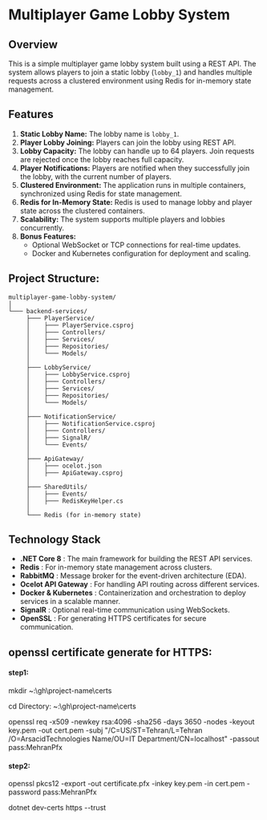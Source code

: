 # Multiplayer Game Lobby System

## Overview

This is a simple multiplayer game lobby system built using a REST API. The system allows players to join a static lobby (`lobby_1`) and handles multiple requests across a clustered environment using Redis for in-memory state management.

## Features

1. **Static Lobby Name:** The lobby name is `lobby_1`.
2. **Player Lobby Joining:** Players can join the lobby using REST API.
3. **Lobby Capacity:** The lobby can handle up to 64 players. Join requests are rejected once the lobby reaches full capacity.
4. **Player Notifications:** Players are notified when they successfully join the lobby, with the current number of players.
5. **Clustered Environment:** The application runs in multiple containers, synchronized using Redis for state management.
6. **Redis for In-Memory State:** Redis is used to manage lobby and player state across the clustered containers.
7. **Scalability:** The system supports multiple players and lobbies concurrently.
8. **Bonus Features:**
   - Optional WebSocket or TCP connections for real-time updates.
   - Docker and Kubernetes configuration for deployment and scaling.

## Project Structure:

```
multiplayer-game-lobby-system/
│
└─── backend-services/
     ├─── PlayerService/
     │    ├─── PlayerService.csproj
     │    ├─── Controllers/
     │    ├─── Services/
     │    ├─── Repositories/
     │    └─── Models/
     │
     ├─── LobbyService/
     │    ├─── LobbyService.csproj
     │    ├─── Controllers/
     │    ├─── Services/
     │    ├─── Repositories/
     │    └─── Models/
     │
     ├─── NotificationService/
     │    ├─── NotificationService.csproj
     │    ├─── Controllers/
     │    ├─── SignalR/
     │    └─── Events/
     │
     ├─── ApiGateway/
     │    ├─── ocelot.json
     │    ├─── ApiGateway.csproj
     │
     ├─── SharedUtils/
     │    ├─── Events/
     │    ├─── RedisKeyHelper.cs
     │
     └─── Redis (for in-memory state)

```


## Technology Stack

* **.NET Core 8** : The main framework for building the REST API services.
* **Redis** : For in-memory state management across clusters.
* **RabbitMQ** : Message broker for the event-driven architecture (EDA).
* **Ocelot API Gateway** : For handling API routing across different services.
* **Docker & Kubernetes** : Containerization and orchestration to deploy services in a scalable manner.
* **SignalR** : Optional real-time communication using WebSockets.
* **OpenSSL** : For generating HTTPS certificates for secure communication.

## openssl certificate generate for HTTPS:

#### step1:

mkdir ~:\gh\project-name\certs

cd Directory: ~:\gh\project-name\certs

openssl req -x509 -newkey rsa:4096 -sha256 -days 3650 -nodes -keyout key.pem -out cert.pem -subj "/C=US/ST=Tehran/L=Tehran /O=ArsacidTechnologies Name/OU=IT Department/CN=localhost" -passout pass:MehranPfx

#### step2:

openssl pkcs12 -export -out certificate.pfx -inkey key.pem -in cert.pem -password pass:MehranPfx

dotnet dev-certs https --trust
